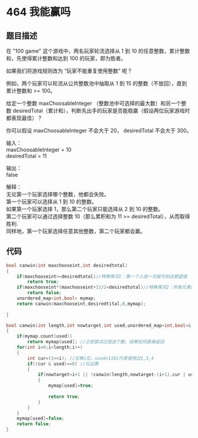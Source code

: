 # 464 我能赢吗

## 题目描述

在 "100 game" 这个游戏中，两名玩家轮流选择从 1 到 10 的任意整数，累计整数和，先使得累计整数和达到 100 的玩家，即为胜者。

如果我们将游戏规则改为 “玩家不能重复使用整数” 呢？

例如，两个玩家可以轮流从公共整数池中抽取从 1 到 15 的整数（不放回），直到累计整数和 >= 100。

给定一个整数 maxChoosableInteger （整数池中可选择的最大数）和另一个整数 desiredTotal（累计和），判断先出手的玩家是否能稳赢（假设两位玩家游戏时都表现最佳）？

你可以假设 maxChoosableInteger 不会大于 20， desiredTotal 不会大于 300。

输入：\
maxChoosableInteger = 10\
desiredTotal = 11

输出：\
false

解释：\
无论第一个玩家选择哪个整数，他都会失败。\
第一个玩家可以选择从 1 到 10 的整数。\
如果第一个玩家选择 1，那么第二个玩家只能选择从 2 到 10 的整数。\
第二个玩家可以通过选择整数 10（那么累积和为 11 >= desiredTotal），从而取得胜利.\
同样地，第一个玩家选择任意其他整数，第二个玩家都会赢。

## 代码

```C++
bool canwin(int maxchooseint,int desiredtotal)
{
    if(maxchooseint>=desiredtotal)//特殊情况1：第一个人选一次就可到达期望值
        return true;
    if(maxchooseint*(maxchooseint+1)/2<desiredtotal)//特殊情况2：所有元素的和都小于预期值，不管怎么选都无法赢
        return false;
    unordered_map<int,bool> mymap;
    return canwin(maxchooseint,desiredtital,0,mymap);
        
}

bool canwin(int length,int nowtarget,int used,unordered_map<int,bool>& mymap)
{
    if(mymap.count(used))
        return mymap[used]; //之前尝试过选这个数，结果如何直接返回
    for(int i=0;i<length;i++)
    {
        int cur=(1<<i); //左移i位，used=1101代表使用过1,3,4
        if((cur & used)==0) //位运算
        {
            if(nowtarget<i+1 || !canwin(length,nowtarget-(i+1),cur | used,mymap))
            {
                mymap[used]=true;
                
                return true;
            }
        }
    }
    mymap[used]=false;
    return false;
}

```
